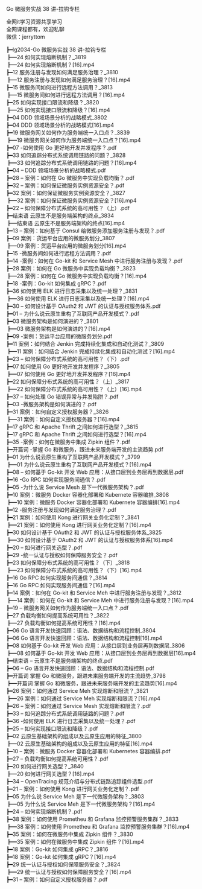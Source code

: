 Go 微服务实战 38 讲-拉钩专栏

全网it学习资源共享学习<br>全网课程都有，欢迎私聊<br>微信：jerryttom<br>

┣━lg2034-Go 微服务实战 38 讲-拉钩专栏<br> ┣━24 如何实现熔断机制？_3819<br> ┣━24 如何实现熔断机制？[16].mp4<br> ┣━12 服务注册与发现如何满足服务治理？_3810<br> ┣━12 服务注册与发现如何满足服务治理？[16].mp4<br> ┣━15 微服务间如何进行远程方法调用？_3813<br> ┣━15 微服务间如何进行远程方法调用？[16].mp4<br> ┣━25 如何实现接口限流和降级？_3820<br> ┣━25 如何实现接口限流和降级？[16].mp4<br> ┣━04 DDD 领域场景分析的战略模式_3802<br> ┣━04 DDD 领域场景分析的战略模式[16].mp4<br> ┣━19 微服务网关如何作为服务端统一入口点？_3839<br> ┣━19 微服务网关如何作为服务端统一入口点？[16].mp4<br> ┣━07 -如何使用 Go 更好地开发并发程序？.pdf<br> ┣━33 如何追踪分布式系统调用链路的问题？_3828<br> ┣━33 如何追踪分布式系统调用链路的问题？[16].mp4<br> ┣━04 – DDD 领域场景分析的战略模式.pdf<br> ┣━28 – 案例：如何在 Go 微服务中实现负载均衡？.pdf<br> ┣━32 – 案例：如何保证微服务实例资源安全？.pdf<br> ┣━32 案例：如何保证微服务实例资源安全？_3827<br> ┣━32 案例：如何保证微服务实例资源安全？[16].mp4<br> ┣━22 – 如何保障分布式系统的高可用性？（上）.pdf<br> ┣━结束语 云原生不是服务端架构的终点_3834<br> ┣━结束语 云原生不是服务端架构的终点[16].mp4<br> ┣━13 – 案例：如何基于 Consul 给微服务添加服务注册与发现？.pdf<br> ┣━09 案例：货运平台应用的微服务划分_3807<br> ┣━09 案例：货运平台应用的微服务划分[16].mp4<br> ┣━15 -微服务间如何进行远程方法调用？.pdf<br> ┣━14 -案例：如何在 Go-kit 和 Service Mesh 中进行服务注册与发现？.pdf<br> ┣━28 案例：如何在 Go 微服务中实现负载均衡？_3823<br> ┣━28 案例：如何在 Go 微服务中实现负载均衡？[16].mp4<br> ┣━18 -案例：Go-kit 如何集成 gRPC？.pdf<br> ┣━36 如何使用 ELK 进行日志采集以及统一处理？_3831<br> ┣━36 如何使用 ELK 进行日志采集以及统一处理？[16].mp4<br> ┣━30 – 如何设计基于 OAuth2 和 JWT 的认证与授权服务体系.pdf<br> ┣━01 – 为什么说云原生重构了互联网产品开发模式？.pdf<br> ┣━03 微服务架构是如何演进的？_3801<br> ┣━03 微服务架构是如何演进的？[16].mp4<br> ┣━09 -案例：货运平台应用的微服务划分.pdf<br> ┣━11 案例：如何结合 Jenkin 完成持续化集成和自动化测试？_3809<br> ┣━11 案例：如何结合 Jenkin 完成持续化集成和自动化测试？[16].mp4<br> ┣━23 – 如何保障分布式系统的高可用性？（下）.pdf<br> ┣━07 如何使用 Go 更好地开发并发程序？_3805<br> ┣━07 如何使用 Go 更好地开发并发程序？[16].mp4<br> ┣━22 如何保障分布式系统的高可用性？（上）_3817<br> ┣━22 如何保障分布式系统的高可用性？（上）[16].mp4<br> ┣━37 – 如何处理 Go 错误异常与并发陷阱？.pdf<br> ┣━03 -微服务架构是如何演进的？.pdf<br> ┣━31 案例：如何自定义授权服务器？_3826<br> ┣━31 案例：如何自定义授权服务器？[16].mp4<br> ┣━17 gRPC 和 Apache Thrift 之间如何进行选型？_3815<br> ┣━17 gRPC 和 Apache Thrift 之间如何进行选型？[16].mp4<br> ┣━35 -案例：如何在微服务中集成 Zipkin 组件？.pdf<br> ┣━开篇词 -掌握 Go 和微服务，跟进未来服务端开发的主流趋势.pdf<br> ┣━01 为什么说云原生重构了互联网产品开发模式？_3799<br> ┣━01 为什么说云原生重构了互联网产品开发模式？[16].mp4<br> ┣━08 – 如何基于 Go-kit 开发 Web 应用：从接口层到业务层再到数据层.pdf<br> ┣━16 -Go RPC 如何实现服务间通信？.pdf<br> ┣━05 -为什么说 Service Mesh 是下一代微服务架构？.pdf<br> ┣━10 案例：微服务 Docker 容器化部署和 Kubernete 容器编排_3808<br> ┣━10 案例：微服务 Docker 容器化部署和 Kubernete 容器编排[16].mp4<br> ┣━12 -服务注册与发现如何满足服务治理？.pdf<br> ┣━21 案例：如何使用 Kong 进行网关业务化定制？_3841<br> ┣━21 案例：如何使用 Kong 进行网关业务化定制？[16].mp4<br> ┣━30 如何设计基于 OAuth2 和 JWT 的认证与授权服务体系_3825<br> ┣━30 如何设计基于 OAuth2 和 JWT 的认证与授权服务体系[16].mp4<br> ┣━20 – 如何进行网关选型？.pdf<br> ┣━29 -统一认证与授权如何保障服务安全？.pdf<br> ┣━23 如何保障分布式系统的高可用性？（下）_3818<br> ┣━23 如何保障分布式系统的高可用性？（下）[16].mp4<br> ┣━16 Go RPC 如何实现服务间通信？_3814<br> ┣━16 Go RPC 如何实现服务间通信？[16].mp4<br> ┣━14 案例：如何在 Go-kit 和 Service Meh 中进行服务注册与发现？_3812<br> ┣━14 案例：如何在 Go-kit 和 Service Meh 中进行服务注册与发现？[16].mp4<br> ┣━19 – 微服务网关如何作为服务端统一入口点？.pdf<br> ┣━27 负载均衡如何提高系统可用性？_3822<br> ┣━27 负载均衡如何提高系统可用性？[16].mp4<br> ┣━06 Go 语言开发快速回顾：语法、数据结构和流程控制_3804<br> ┣━06 Go 语言开发快速回顾：语法、数据结构和流程控制[16].mp4<br> ┣━08 如何基于 Go-kit 开发 Web 应用：从接口层到业务层再到数据层_3806<br> ┣━08 如何基于 Go-kit 开发 Web 应用：从接口层到业务层再到数据层[16].mp4<br> ┣━结束语 – 云原生不是服务端架构的终点.pdf<br> ┣━06 – Go 语言开发快速回顾：语法、数据结构和流程控制.pdf<br> ┣━开篇词 掌握 Go 和微服务，跟进未来服务端开发的主流趋势_3798<br> ┣━开篇词 掌握 Go 和微服务，跟进未来服务端开发的主流趋势[16].mp4<br> ┣━26 案例：如何通过 Service Meh 实现熔断和限流？_3821<br> ┣━26 案例：如何通过 Service Meh 实现熔断和限流？[16].mp4<br> ┣━26 – 案例：如何通过 Service Mesh 实现熔断和限流？.pdf<br> ┣━33 – 如何追踪分布式系统调用链路的问题？.pdf<br> ┣━36 -如何使用 ELK 进行日志采集以及统一处理？.pdf<br> ┣━25 – 如何实现接口限流和降级？.pdf<br> ┣━02 云原生基础架构的组成以及云原生应用的特征_3800<br> ┣━02 云原生基础架构的组成以及云原生应用的特征[16].mp4<br> ┣━10 – 案例：微服务 Docker 容器化部署和 Kubernetes 容器编排.pdf<br> ┣━27 – 负载均衡如何提高系统可用性？.pdf<br> ┣━20 如何进行网关选型？_3840<br> ┣━20 如何进行网关选型？[16].mp4<br> ┣━34 – OpenTracing 规范介绍与分布式链路追踪组件选型.pdf<br> ┣━21 – 案例：如何使用 Kong 进行网关业务化定制？.pdf<br> ┣━05 为什么说 Service Meh 是下一代微服务架构？_3803<br> ┣━05 为什么说 Service Meh 是下一代微服务架构？[16].mp4<br> ┣━24 – 如何实现熔断机制？.pdf<br> ┣━38 案例：如何使用 Prometheu 和 Grafana 监控预警服务集群？_3833<br> ┣━38 案例：如何使用 Prometheu 和 Grafana 监控预警服务集群？[16].mp4<br> ┣━35 案例：如何在微服务中集成 Zipkin 组件？_3830<br> ┣━35 案例：如何在微服务中集成 Zipkin 组件？[16].mp4<br> ┣━18 案例：Go-kit 如何集成 gRPC？_3816<br> ┣━18 案例：Go-kit 如何集成 gRPC？[16].mp4<br> ┣━29 统一认证与授权如何保障服务安全？_3824<br> ┣━29 统一认证与授权如何保障服务安全？[16].mp4<br> ┣━31 – 案例：如何自定义授权服务器？.pdf<br> 
